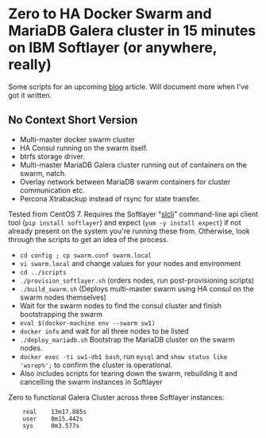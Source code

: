 Zero to HA Docker Swarm and MariaDB Galera cluster in 15 minutes on IBM Softlayer (or anywhere, really)
==================

Some scripts for an upcoming [blog](http://18pct.com/blog) article. Will document more when I've got it written.

## No Context Short Version

- Multi-master docker swarm cluster
- HA Consul running on the swarm itself.
- btrfs storage driver.
- Multi-master MariaDB Galera cluster running out of containers on the swarm, natch.
- Overlay network between MariaDB swarm containers for cluster communication etc.
- Percona Xtrabackup instead of rsync for state transfer.

Tested from CentOS 7. Requires the Softlayer "[slcli](https://github.com/softlayer/softlayer-python)" command-line api client tool (`pip install softlayer`) and expect (`yum -y install expect`) if not already present on the system you're running these from. 
Otherwise, look through the scripts to get an idea of the process. 

- `cd config ; cp swarm.conf swarm.local`
- `vi swarm.local` and change values for your nodes and environment
- `cd ../scripts`
- `./provision_softlayer.sh` (orders nodes, run post-provisioning scripts)
- `./build_swarm.sh` (Deploys multi-master swarm using HA consul on the swarm nodes themselves)
- Wait for the swarm nodes to find the consul cluster and finish bootstrapping the swarm 
 - `eval $(docker-machine env --swarm sw1)`
 - `docker info` and wait for all three nodes to be listed
- `./deploy_mariadb.sh` Bootstrap the MariaDB cluster on the swarm nodes.
- `docker exec -ti sw1-db1 bash`, run `mysql` and `show status like 'wsrep%';` to confirm the cluster is operational.
- Also includes scripts for tearing down the swarm, rebuilding it and cancelling the swarm instances in Softlayer

Zero to functional Galera Cluster across three Softlayer instances:
```
    real    13m17.885s
    user    0m15.442s
    sys     0m3.577s
```
